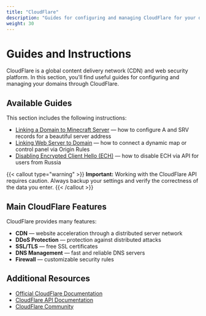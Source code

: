 ```yaml
---
title: "CloudFlare"
description: "Guides for configuring and managing CloudFlare for your domain"
weight: 30
---
```


# Guides and Instructions

CloudFlare is a global content delivery network (CDN) and web security platform. In this section, you'll find useful guides for configuring and managing your domains through CloudFlare.

## Available Guides

This section includes the following instructions:

- [Linking a Domain to Minecraft Server](/docs/cloudflare/domain-setup/) — how to configure A and SRV records for a beautiful server address
- [Linking Web Server to Domain](/docs/cloudflare/web-server-setup/) — how to connect a dynamic map or control panel via Origin Rules
- [Disabling Encrypted Client Hello (ECH)](/docs/cloudflare/disable-ech/) — how to disable ECH via API for users from Russia

{{< callout type="warning" >}}
**Important:** Working with the CloudFlare API requires caution. Always backup your settings and verify the correctness of the data you enter.
{{< /callout >}}

## Main CloudFlare Features

CloudFlare provides many features:

- **CDN** — website acceleration through a distributed server network
- **DDoS Protection** — protection against distributed attacks
- **SSL/TLS** — free SSL certificates
- **DNS Management** — fast and reliable DNS servers
- **Firewall** — customizable security rules

## Additional Resources

- [Official CloudFlare Documentation](https://developers.cloudflare.com/)
- [CloudFlare API Documentation](https://api.cloudflare.com/)
- [CloudFlare Community](https://community.cloudflare.com/)
